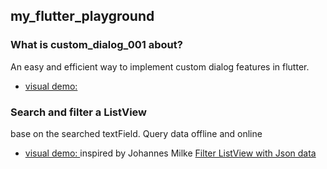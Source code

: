## my_flutter_playground

### What is custom_dialog_001 about?
An easy and efficient way to implement custom dialog features in flutter.
- [visual demo: ](https://www.awesomescreenshot.com/image/27991395?key=853b22e98904ced7b8875f1cee453eb1)

### Search and filter a ListView
base on the searched textField. Query data offline and online
- [visual demo: ](https://www.awesomescreenshot.com/image/30869486?key=490dcb1385417297d616551f241c1424)
inspired by Johannes Milke [Filter ListView with Json data](https://www.youtube.com/watch?v=oFZIwBudIj0)
